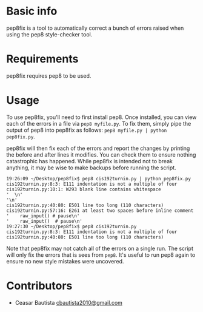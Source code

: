 Basic info
==========

pep8fix is a tool to automatically correct a bunch of errors raised when using the pep8 style-checker tool.

Requirements
============

pep8fix requires pep8 to be used.

Usage
=====

To use pep8fix, you'll need to first install pep8. Once installed, you can view each of the errors in a file via `pep8 myfile.py`. To fix them, simply pipe the output of pep8 into pep8fix as follows: `pep8 myfile.py | python pep8fix.py`.

pep8fix will then fix each of the errors and report the changes by printing the before and after lines it modifies. You can check them to ensure nothing catastrophic has happened. While pep8fix is intended not to break anything, it may be wise to make backups before running the script.

    19:26:09 ~/Desktop/pep8fix$ pep8 cis192turnin.py | python pep8fix.py 
    cis192turnin.py:8:3: E111 indentation is not a multiple of four
    cis192turnin.py:10:1: W293 blank line contains whitespace
    '  \n'
    '\n'
    cis192turnin.py:40:80: E501 line too long (110 characters)
    cis192turnin.py:57:16: E261 at least two spaces before inline comment
    '    raw_input() # pause\n'
    '    raw_input()  # pause\n'
    19:27:30 ~/Desktop/pep8fix$ pep8 cis192turnin.py 
    cis192turnin.py:8:3: E111 indentation is not a multiple of four
    cis192turnin.py:40:80: E501 line too long (110 characters)

Note that pep8fix may not catch all of the errors on a single run. The script will only fix the errors that is sees from `pep8`. It's useful to run pep8 again to ensure no new style mistakes were uncovered.

Contributors
============

* Ceasar Bautista cbautista2010@gmail.com
